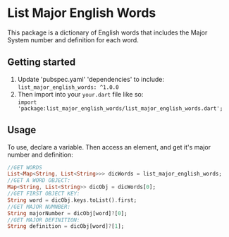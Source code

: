<!-- 
This README describes the package. If you publish this package to pub.dev,
this README's contents appear on the landing page for your package.

For information about how to write a good package README, see the guide for
[writing package pages](https://dart.dev/guides/libraries/writing-package-pages). 

For general information about developing packages, see the Dart guide for
[creating packages](https://dart.dev/guides/libraries/create-library-packages)
and the Flutter guide for
[developing packages and plugins](https://flutter.dev/developing-packages). 
-->

# List Major English Words
This package is a dictionary of English words that includes the Major System number and definition for each word.


## Getting started
1) Update 'pubspec.yaml' 'dependencies' to include:
`list_major_english_words: ^1.0.0`
2) Then import into your `your.dart` file like so:  
`import 'package:list_major_english_words/list_major_english_words.dart';`

## Usage

To use, declare a variable. Then access an element, and get it's major number and definition:  

```dart
//GET WORDS
List<Map<String, List<String>>> dicWords = list_major_english_words;
//GET A WORD OBJECT:
Map<String, List<String>> dicObj = dicWords[0];
//GET FIRST OBJECT KEY:
String word = dicObj.keys.toList().first;
//GET MAJOR NUMNBER:
String majorNumber = dicObj[word]?[0];
//GET MAJOR DEFINITION:
String definition = dicObj[word]?[1];
```